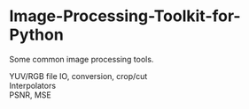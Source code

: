 # Image-Processing-Toolkit-for-Python

Some common image processing tools.

YUV/RGB file IO, conversion, crop/cut  
Interpolators  
PSNR, MSE  

